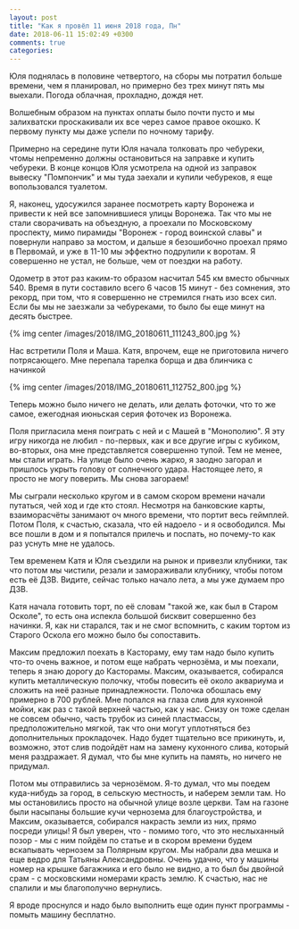 ```yaml
---
layout: post
title: "Как я провёл 11 июня 2018 года, Пн"
date: 2018-06-11 15:02:49 +0300
comments: true
categories: 
---
```

Юля поднялась в половине четвертого, на сборы мы потратил больше времени, чем я планировал, но примерно без трех минут пять мы выехали. Погода облачная, прохладно, дождя нет.

Волшебным образом на пунктах оплаты было почти пусто и мы залихватски проскакивали их все через самое правое окошко. К первому пункту мы даже успели по ночному тарифу.

Примерно на середине пути Юля начала толковать про чебуреки, чтомы непременно должны остановиться на заправке и купить чебуреки. В конце концов Юля усмотрела на одной из заправок вывеску "Помпончик" и мы туда заехали и купили чебуреков, я еще вопользовался туалетом.

Я, наконец, удосужился заранее посмотреть карту Воронежа и привести к ней все запомнившиеся улицы Воронежа. Так что мы не стали сворачивать на объездную, а проехали по Московскому проспекту, мимо пирамиды "Воронеж - город воинской славы" и повернули направо за мостом, и дальше я безошибочно проехал прямо в Первомай, и уже в 11-10 мы эффектно подрулили к воротам. Я совершенно не устал, не больше, чем от поездки на работу.

Одометр в этот раз каким-то образом насчитал 545 км вместо обычных 540. Время в пути составило всего 6 часов 15 минут - без сомнения, это рекорд, при том, что я совершенно не стремился гнать изо всех сил. Если бы мы не заезжали за чебуреками, то было бы еще минут на десять быстрее.

{% img center /images/2018/IMG_20180611_111243_800.jpg %}

Нас встретили Поля и Маша. Катя, впрочем, еще не приготовила ничего потрясающего. Мне перепала тарелка борща и два блинчика с начинкой

{% img center /images/2018/IMG_20180611_112752_800.jpg %}

Теперь можно было ничего не делать, или делать фоточки, что то же самое, ежегодная июньская серия фоточек из Воронежа.

Поля пригласила меня поиграть с ней и с Машей в "Монополию". Я эту игру никогда не любил - по-первых, как и все другие игры с кубиком, во-вторых, она мне представляется совершенно тупой. Тем не менее, мы стали играть. На улице было очень жарко, я заодно загорал и пришлось укрыть голову от солнечного удара. Настоящее лето, я просто не могу поверить. Мы снова загораем! 

Мы сыграли несколько кругом и в самом скором времени начали путаться, чей ход и где кто стоял. Несмотря на банковские карты, взаиморасчёты занимают оч много времени, что портит весь геймплей. Потом Поля, к счастью, сказала, что ей надоело - и я освободился. Мы все пошли в дом и я попытался прилечь и поспать, но почему-то как раз уснуть мне не удалось.

Тем временем Катя и Юля съездили на рынок и привезли клубники, так что потом мы чистили, резали и замораживали клубнику, чтобы потом есть её ДЗВ. Видите, сейчас только начало лета, а мы уже думаем про ДЗВ.

Катя начала готовить торт, по её словам "такой же, как был в Старом Осколе", то есть она испекла большой бисквит совершенно без начинки. Я, как ни старался, так и не смог вспомнить, с каким тортом из Старого Оскола его можно было бы сопоставить.

Максим предложил поехать в Кастораму, ему там надо было купить что-то очень важное, и потом еще набрать чернозёма, и мы поехали, теперь я знаю дорогу до Касторамы. Максим, оказывается, собирался купить металлическую полочку, чтобы повесить её около аквариума и сложить на неё разные принадлежности. Полочка обошлась  ему примерно в 700 рублей. Мне попался на глаза слив для кухонной мойки, как раз с такой верхней частью, как у нас. Снизу он тоже сделан не совсем обычно, часть трубок из синей пластмассы, предположительно мягкой, так что они могут уплотняться без дополнительных прокладочек. Надо будет тщательно все прикинуть, и, возможно, этот слив подойдёт нам на замену кухонного слива, который меня раздражает. Я думал, что бы мне купить на память, но ничего не придумал.

Потом мы отправились за чернозёмом. Я-то думал, что мы поедем куда-нибудь за город, в сельскую местность, и наберем земли там. Но мы остановились просто на обычной улице возле церкви. Там на газоне были насыпаны большие кучи чернозема для благоустройства, и Максим, оказывается, собирался накрасть земли из них, прямо посреди улицы! Я был уверен, что - помимо того, что это неслыханный позор - мы с ним пойдём по статье и в скором времени будем вскапывать чернозем за Полярным кругом. Мы набрали два мешка и еще ведро для Татьяны Александровны. Очень удачно, что у машины номер на крышке багажника и его было не видно, а то был бы двойной срам - с московскими номерами красть землю. К счастью, нас не спалили и мы благополучно вернулись.

Я вроде проснулся и надо было выполнить еще один пункт программы - помыть машину бесплатно.